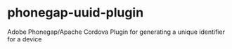 phonegap-uuid-plugin
====================

Adobe Phonegap/Apache Cordova Plugin for generating a unique identifier for a device
